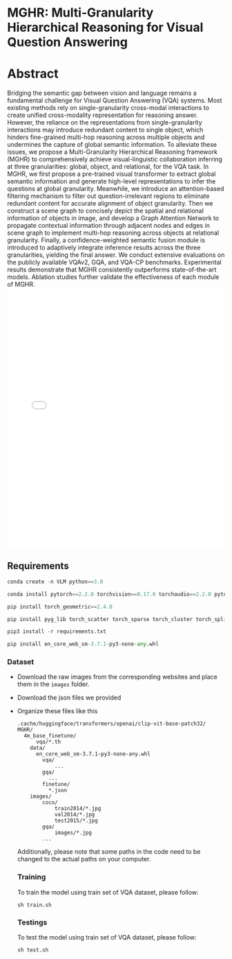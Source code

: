 #  MGHR: Multi-Granularity Hierarchical Reasoning for Visual Question Answering

# Abstract

Bridging the semantic gap between vision and language remains a fundamental challenge for Visual Question Answering (VQA) systems. Most existing methods rely on single-granularity cross-modal interactions to create unified cross-modality representation for reasoning answer. However, the reliance on the representations from single-granularity interactions may introduce redundant content to single object, which hinders fine-grained multi-hop reasoning across multiple objects and undermines the capture of global semantic information. To alleviate these issues, we propose a Multi-Granularity Hierarchical Reasoning framework (MGHR) to comprehensively achieve visual-linguistic collaboration inferring at three granularities: global, object, and relational, for the VQA task. In MGHR, we first propose a pre-trained visual transformer to extract global semantic information and generate high-level representations to infer the questions at global granularity. Meanwhile, we introduce an attention-based filtering mechanism to filter out question-irrelevant regions to eliminate redundant content for accurate alignment of object granularity. Then we construct a scene graph to concisely depict the spatial and relational information of objects in image, and develop a Graph Attention Network to propagate contextual information through adjacent nodes and edges in scene graph to implement multi-hop reasoning across objects at relational granularity. Finally, a confidence-weighted semantic fusion module is introduced to adaptively integrate inference results across the three granularities, yielding the final answer. We conduct extensive evaluations on the publicly available VQAv2, GQA, and VQA-CP benchmarks. Experimental results demonstrate that MGHR consistently outperforms state-of-the-art models. Ablation studies further validate the effectiveness of each module of MGHR.
<embed src="MGHRV2.drawio.pdf" type="application/pdf" width="100%" height="600px" />

## Requirements

```python
conda create -n VLM python==3.8

conda install pytorch==2.2.0 torchvision==0.17.0 torchaudio==2.2.0 pytorch-cuda=12.1 -c pytorch -c nvidia

pip install torch_geometric==2.4.0

pip install pyg_lib torch_scatter torch_sparse torch_cluster torch_spline_conv -f https://data.pyg.org/whl/torch-2.2.0+cu121.html

pip3 install -r requirements.txt

pip install en_core_web_sm-3.7.1-py3-none-any.whl
```

### Dataset

- Download the raw images from the corresponding websites and place them in the `images` folder.

- Download the json files we provided

- Organize these files like this

  ```
  .cache/huggingface/transformers/openai/clip-vit-base-patch32/
  MGHR/
  	4m_base_finetune/
  		vqa/*.th
      data/
      	en_core_web_sm-3.7.1-py3-none-any.whl
          vqa/
              ...
          gqa/
          	...
          finetune/
          	*.json
      images/
          coco/
              train2014/*.jpg
              val2014/*.jpg
              test2015/*.jpg
          gqa/
              images/*.jpg
          ...
  
  ```

  Additionally, please note that some paths in the code need to be changed to the actual paths on your computer.

  ### Training

  To train the model using train set of VQA dataset, please follow:

  ```
  sh train.sh
  ```
  
  ### Testings
  
  To test the model using train set of VQA dataset, please follow:
  
  ```
  sh test.sh
```
  

